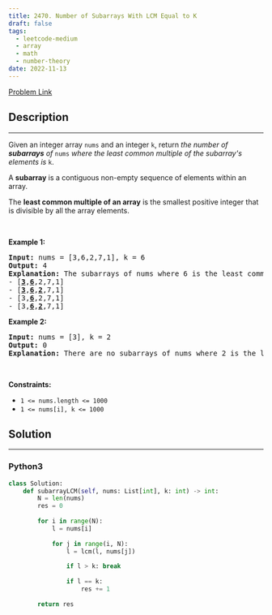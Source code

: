 ```yaml
---
title: 2470. Number of Subarrays With LCM Equal to K
draft: false
tags: 
  - leetcode-medium
  - array
  - math
  - number-theory
date: 2022-11-13
---
```


[Problem Link](https://leetcode.com/problems/number-of-subarrays-with-lcm-equal-to-k/)

## Description

---
<p>Given an integer array <code>nums</code> and an integer <code>k</code>, return <em>the number of <strong>subarrays</strong> of </em><code>nums</code><em> where the least common multiple of the subarray&#39;s elements is </em><code>k</code>.</p>

<p>A <strong>subarray</strong> is a contiguous non-empty sequence of elements within an array.</p>

<p>The <strong>least common multiple of an array</strong> is the smallest positive integer that is divisible by all the array elements.</p>

<p>&nbsp;</p>
<p><strong class="example">Example 1:</strong></p>

<pre>
<strong>Input:</strong> nums = [3,6,2,7,1], k = 6
<strong>Output:</strong> 4
<strong>Explanation:</strong> The subarrays of nums where 6 is the least common multiple of all the subarray&#39;s elements are:
- [<u><strong>3</strong></u>,<u><strong>6</strong></u>,2,7,1]
- [<u><strong>3</strong></u>,<u><strong>6</strong></u>,<u><strong>2</strong></u>,7,1]
- [3,<u><strong>6</strong></u>,2,7,1]
- [3,<u><strong>6</strong></u>,<u><strong>2</strong></u>,7,1]
</pre>

<p><strong class="example">Example 2:</strong></p>

<pre>
<strong>Input:</strong> nums = [3], k = 2
<strong>Output:</strong> 0
<strong>Explanation:</strong> There are no subarrays of nums where 2 is the least common multiple of all the subarray&#39;s elements.
</pre>

<p>&nbsp;</p>
<p><strong>Constraints:</strong></p>

<ul>
	<li><code>1 &lt;= nums.length &lt;= 1000</code></li>
	<li><code>1 &lt;= nums[i], k &lt;= 1000</code></li>
</ul>


## Solution

---
### Python3
``` py title='number-of-subarrays-with-lcm-equal-to-k'
class Solution:
    def subarrayLCM(self, nums: List[int], k: int) -> int:
        N = len(nums)
        res = 0
        
        for i in range(N):
            l = nums[i]
            
            for j in range(i, N):
                l = lcm(l, nums[j])
                
                if l > k: break
                
                if l == k:
                    res += 1
        
        return res
                
        
        
```

